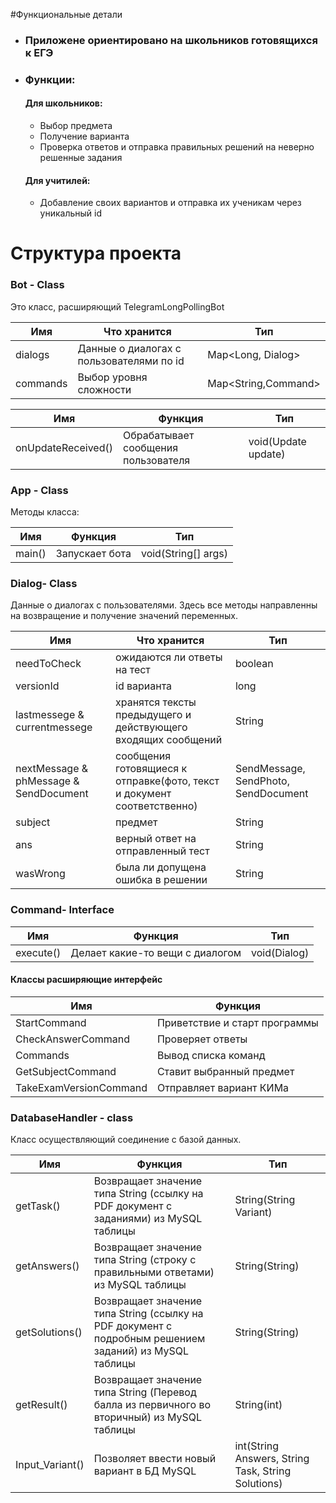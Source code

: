 #Функциональные детали
- ### Приложене ориентировано на школьников готовящихся к ЕГЭ
- ### Функции:
  #### Для школьников:
    - Выбор предмета
    - Получение варианта
    - Проверка ответов и отправка правильных решений на неверно решенные задания
  #### Для учитилей:
    - Добавление своих вариантов и отправка их ученикам через уникальный id

# Структура проекта

### Bot - Class
Это класс, расширяющий TelegramLongPollingBot

Имя | Что хранится | Тип
------------ | ------------- | -------------
dialogs | Данные о диалогах с пользователями по id | Map<Long, Dialog>
commands | Выбор уровня сложности | Map<String,Command>

Имя | Функция | Тип
------------ | ------------- | -------------
onUpdateReceived() | Обрабатывает сообщения пользователя | void(Update update)

### App - Class
Методы класса:

Имя | Функция | Тип
------------ | ------------- | -------------
main() | Запускает бота | void(String[] args)

### Dialog- Class

Данные о диалогах с пользователями. Здесь все методы направленны на возвращение и получение значений переменных.

Имя | Что хранится | Тип
------------ | ------------- | -------------
needToCheck | ожидаются ли ответы на тест | boolean
versionId | id варианта| long
lastmessege & currentmessege| хранятся тексты предыдущего и действующего входящих сообщений | String
nextMessage & phMessage & SendDocument | сообщения готовящиеся к отправке(фото, текст и документ соответственно)| SendMessage, SendPhoto, SendDocument
subject| предмет| String
ans| верный ответ на отправленный тест| String
wasWrong| была ли допущена ошибка в решении| String

### Command- Interface
Имя | Функция | Тип
------------ | ------------- | -------------
execute() | Делает какие-то вещи с диалогом | void(Dialog)

#### Классы расширяющие интерфейс
Имя | Функция
------------ | -------------
StartCommand | Приветствие и старт программы
CheckAnswerCommand | Проверяет ответы
Commands | Вывод списка команд
GetSubjectCommand | Ставит выбранный предмет
TakeExamVersionCommand | Отправляет  вариант КИМа

### DatabaseHandler - class
   Класс осуществляющий соединение с базой данных.
   
Имя | Функция | Тип
------------ | ------------- | -------------
getTask() | Возвращает значение типа String (ссылку на PDF документ с заданиями) из MySQL таблицы | String(String Variant) 
getAnswers() | Возвращает значение типа String (строку с правильными ответами) из MySQL таблицы | String(String) 
getSolutions() | Возвращает значение типа String (ссылку на PDF документ с подробным решением заданий) из MySQL таблицы | String(String)
getResult() | Возвращает значение типа String (Перевод балла из первичного во вторичный) из MySQL таблицы | String(int)
Input_Variant() | Позволяет ввести новый вариант в БД MySQL | int(String Answers, String Task, String Solutions)

